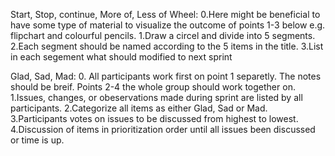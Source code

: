 Start, Stop, continue, More of, Less of Wheel:
0.Here might be beneficial to have some type of material to visualize the outcome of points 1-3 below e.g. flipchart and colourful pencils.
1.Draw a circel and divide into 5 segments.
2.Each segment should be named according to the 5 items in the title.
3.List in each segement what should modified to next sprint

Glad, Sad, Mad:
0. All participants work first on point 1 separetly. The notes should be breif. Points 2-4 the whole group should work together on.
1.Issues, changes, or obeservations made during sprint are listed by all participants.
2.Categorize all items as either Glad, Sad or Mad.
3.Participants votes on issues to be discussed from highest to lowest.
4.Discussion of items in prioritization order until all issues been discussed or time is up.


